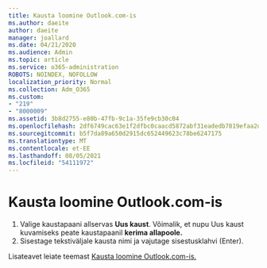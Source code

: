 ```yaml
---
title: Kausta loomine Outlook.com-is
ms.author: daeite
author: daeite
manager: joallard
ms.date: 04/21/2020
ms.audience: Admin
ms.topic: article
ms.service: o365-administration
ROBOTS: NOINDEX, NOFOLLOW
localization_priority: Normal
ms.collection: Adm_O365
ms.custom:
- "219"
- "8000009"
ms.assetid: 3b8d2755-e80b-47fb-9c1a-35fe9cb30c04
ms.openlocfilehash: 2df6749cac63e1f2dfbc0caacd5872abf31eadedb7819efaa2d4a05be56f8e4f
ms.sourcegitcommit: b5f7da89a650d2915dc652449623c78be6247175
ms.translationtype: MT
ms.contentlocale: et-EE
ms.lasthandoff: 08/05/2021
ms.locfileid: "54111972"
---
```

# <a name="create-a-folder-in-outlookcom"></a>Kausta loomine Outlook.com-is

1. Valige kaustapaani allservas **Uus kaust**. Võimalik, et nupu Uus kaust kuvamiseks peate kaustapaanil **kerima allapoole.**
2. Sisestage tekstiväljale kausta nimi ja vajutage sisestusklahvi (Enter).

Lisateavet leiate teemast [Kausta loomine Outlook.com-is.](https://support.office.com/article/6bb0723a-f39f-4a8d-bb3f-fab5dcc2510a?wt.mc_id=Office_Outlook_com_Alchemy)